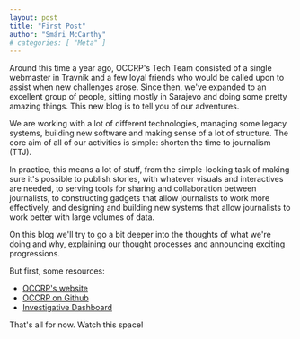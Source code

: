 ```yaml
---
layout: post
title: "First Post"
author: "Smári McCarthy"
# categories: [ "Meta" ]
---
```


Around this time a year ago, OCCRP's Tech Team consisted of a single 
webmaster in Travnik and a few loyal friends who would be called upon to 
assist when new challenges arose. Since then, we've expanded to an 
excellent group of people, sitting mostly in Sarajevo and doing some pretty
amazing things. This new blog is to tell you of our adventures.

We are working with a lot of different technologies, managing some 
legacy systems, building new software and making sense of a lot of 
structure. The core aim of all of our activities is simple: shorten the 
time to journalism (TTJ).

In practice, this means a lot of stuff, from the simple-looking task of 
making sure it's possible to publish stories, with whatever visuals and 
interactives are needed, to serving tools for sharing and collaboration 
between journalists, to constructing gadgets that allow journalists to 
work more effectively, and designing and building new systems that allow 
journalists to work better with large volumes of data.

On this blog we'll try to go a bit deeper into the thoughts of what 
we're doing and why, explaining our thought processes and announcing 
exciting progressions. 

But first, some resources:

 * [OCCRP's website](https://occrp.org)
 * [OCCRP on Github](https://github.com/occrp)
 * [Investigative Dashboard](https://investigativedashboard.org)

That's all for now. Watch this space!
